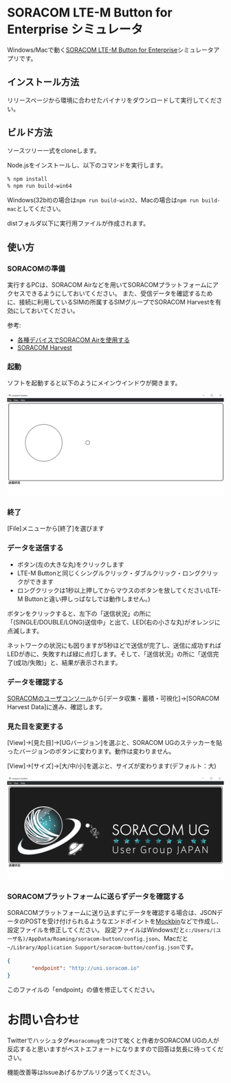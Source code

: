 # SORACOM LTE-M Button for Enterprise シミュレータ

Windows/Macで動く[SORACOM LTE-M Button for Enterprise](https://users.soracom.io/ja-jp/guides/iot-devices/lte-m-button-enterprise/)シミュレータアプリです。



## インストール方法

リリースページから環境に合わせたバイナリをダウンロードして実行してください。



## ビルド方法

ソースツリー一式をcloneします。

Node.jsをインストールし、以下のコマンドを実行します。

```bash
% npm install
% npm run build-win64
```

Windows(32bit)の場合は`npm run build-win32`、Macの場合は`npm run build-mac`としてください。

distフォルダ以下に実行用ファイルが作成されます。



## 使い方

### SORACOMの準備

実行するPCは、SORACOM Airなどを用いてSORACOMプラットフォームにアクセスできるようにしておいてください。
また、受信データを確認するために、接続に利用しているSIMの所属するSIMグループでSORACOM Harvestを有効にしておいてください。

参考:
- [各種デバイスでSORACOM Airを使用する](https://users.soracom.io/ja-jp/guides/devices/general/)
- [SORACOM Harvest](https://soracom.jp/services/harvest/)

### 起動

ソフトを起動すると以下のようにメインウインドウが開きます。

![](img/app-image.png)

### 終了
[File]メニューから[終了]を選びます

### データを送信する

- ボタン(左の大きな丸)をクリックします
- LTE-M Buttonと同じくシングルクリック・ダブルクリック・ロングクリックができます
- ロングクリックは1秒以上押してからマウスのボタンを放してください(LTE-M Buttonと違い押しっぱなしでは動作しません。)

ボタンをクリックすると、左下の「送信状況」の所に「(SINGLE/DOUBLE/LONG)送信中」と出て、LED(右の小さな丸)がオレンジに点滅します。

ネットワークの状況にも因りますが5秒ほどで送信が完了し、送信に成功すればLEDが赤に、失敗すれば緑に点灯します。そして、「送信状況」の所に「送信完了(成功/失敗)」と、結果が表示されます。

### データを確認する

[SORACOMのユーザコンソール](https://console.soracom.io)から[データ収集・蓄積・可視化]→[SORACOM Harvest Data]に進み、確認します。

### 見た目を変更する

[View]→[見た目]->[UGバージョン]を選ぶと、SORACOM UGのステッカーを貼ったバージョンのボタンに変わります。動作は変わりません。

[View]->[サイズ]->[大/中/小]を選ぶと、サイズが変わります(デフォルト：大)

![](img/app-image-ug.png)

### SORACOMプラットフォームに送らずデータを確認する

SORACOMプラットフォームに送り込まずにデータを確認する場合は、JSONデータのPOSTを受け付けられるようなエンドポイントを[Mockbin](https://mockbin.org/)などで作成し、設定ファイルを修正してください。
設定ファイルはWindowsだと`c:/Users/(ユーザ名)/AppData/Roaming/soracom-button/config.json`、Macだと`	~/Library/Application Support/soracom-button/config.json`です。

```json
{
        "endpoint": "http://uni.soracom.io"
}
```

このファイルの「endpoint」の値を修正してください。

# お問い合わせ

Twitterでハッシュタグ`#soracomug`をつけて呟くと作者かSORACOM UGの人が反応すると思いますがベストエフォートになりますので回答は気長に待ってください。

機能改善等はIssueあげるかプルリク送ってください。

